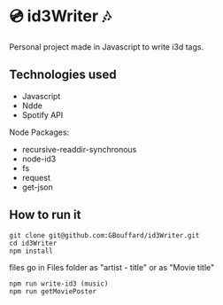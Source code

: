 :cd: id3Writer :notes:
=================

Personal project made in Javascript to write i3d tags.

Technologies used
----
- Javascript
- Ndde
- Spotify API

Node Packages:
- recursive-readdir-synchronous
- node-id3
- fs
- request
- get-json

How to run it
----

```
git clone git@github.com:GBouffard/id3Writer.git
cd id3Writer
npm install
```

files go in Files folder as "artist - title"
or as "Movie title"

```
npm run write-id3 (music)
npm run getMoviePoster
```